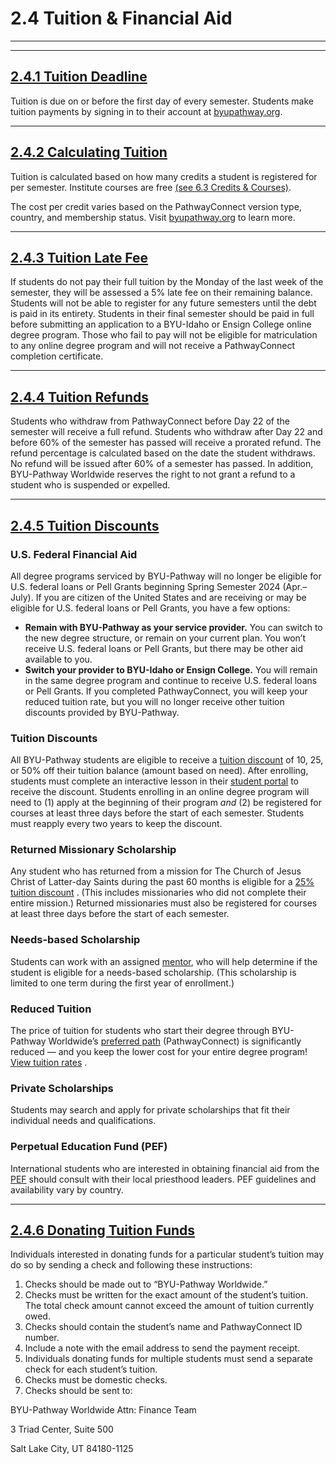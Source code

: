 
2\.4 Tuition \& Financial Aid
=============================




---









---




[2\.4\.1 Tuition Deadline](#2-4-1-tuition-deadline)
---------------------------------------------------




Tuition is due on or before the first day of every semester. Students make tuition payments by signing in to their account at [byupathway.org](https://byupathway.org/).








---




[2\.4\.2 Calculating Tuition](#2-4-2-calculating-tuition)
---------------------------------------------------------




Tuition is calculated based on how many credits a student is registered for per semester. Institute courses are free [(see 6\.3 Credits \& Courses)](https://www.byupathway.edu/policies/handbook/6-3-credits-courses-ed).



The cost per credit varies based on the PathwayConnect version type, country, and membership status. Visit [byupathway.org](https://byupathway.org/) to learn more.








---




[2\.4\.3 Tuition Late Fee](#2-4-3-tuition-late-fee)
---------------------------------------------------




If students do not pay their full tuition by the Monday of the last week of the semester, they will be assessed a 5% late fee on their remaining balance. Students will not be able to register for any future semesters until the debt is paid in its entirety. Students in their final semester should be paid in full before submitting an application to a BYU\-Idaho or Ensign College online degree program. Those who fail to pay will not be eligible for matriculation to any online degree program and will not receive a PathwayConnect completion certificate.








---




[2\.4\.4 Tuition Refunds](#2-4-4-tuition-refunds)
-------------------------------------------------




Students who withdraw from PathwayConnect before Day 22 of the semester will receive a full refund. Students who withdraw after Day 22 and before 60% of the semester has passed will receive a prorated refund. The refund percentage is calculated based on the date the student withdraws. No refund will be issued after 60% of a semester has passed. In addition, BYU\-Pathway Worldwide reserves the right to not grant a refund to a student who is suspended or expelled.








---




[2\.4\.5 Tuition Discounts](#2-4-5-tuition-discounts)
-----------------------------------------------------




### U.S. Federal Financial Aid

All degree programs serviced by BYU\-Pathway will no longer be eligible for U.S. federal loans or Pell Grants beginning Spring Semester 2024 (Apr.–July). If you are citizen of the United States and are receiving or may be eligible for U.S. federal loans or Pell Grants, you have a few options:
  




* **Remain with BYU\-Pathway as your service provider.** You can switch to the new degree structure, or remain on your current plan. You won’t receive U.S. federal loans or Pell Grants, but there may be other aid available to you.
* **Switch your provider to BYU\-Idaho or Ensign College.** You will remain in the same degree program and continue to receive U.S. federal loans or Pell Grants. If you completed PathwayConnect, you will keep your reduced tuition rate, but you will no longer receive other tuition discounts provided by BYU\-Pathway.


### Tuition Discounts


All BYU\-Pathway students are eligible to receive a [tuition discount](https://www.byupathway.org/hjg-scholarship) of 10, 25, or 50% off their tuition balance (amount based on need). After enrolling, students must complete an interactive lesson in their [student portal](https://path.byupathway.org/portal/home/hjgscholarship) to receive the discount. Students enrolling in an online degree program will need to (1\) apply at the beginning of their program *and* (2\) be registered for courses at least three days before the start of each semester. Students must reapply every two years to keep the discount.



### Returned Missionary Scholarship


Any student who has returned from a mission for The Church of Jesus Christ of Latter\-day Saints during the past 60 months is eligible for a [25% tuition discount](https://www.byupathway.org/scholarship25) . (This includes missionaries who did not complete their entire mission.) Returned missionaries must also be registered for courses at least three days before the start of each semester.



### Needs\-based Scholarship


Students can work with an assigned [mentor](https://www.byupathway.edu/mentors), who will help determine if the student is eligible for a needs\-based scholarship. (This scholarship is limited to one term during the first year of enrollment.)



### Reduced Tuition


The price of tuition for students who start their degree through BYU\-Pathway Worldwide’s [preferred path](https://www.byupathway.edu/admissions/application-process#preferred-path) (PathwayConnect) is significantly reduced — and you keep the lower cost for your entire degree program! [View tuition rates](https://www.byupathway.edu/tuition) .



### Private Scholarships


Students may search and apply for private scholarships that fit their individual needs and qualifications.



### Perpetual Education Fund (PEF)


International students who are interested in obtaining financial aid from the [PEF](https://www.churchofjesuschrist.org/self-reliance/pef-perpetual-education-fund) should consult with their local priesthood leaders. PEF guidelines and availability vary by country.








---




[2\.4\.6 Donating Tuition Funds](#2-4-6-donating-tuition-funds)
---------------------------------------------------------------




Individuals interested in donating funds for a particular student’s tuition may do so by sending a check and following these instructions:
  



1. Checks should be made out to “BYU\-Pathway Worldwide.”
2. Checks must be written for the exact amount of the student’s tuition. The total check amount cannot exceed the amount of tuition currently owed.
3. Checks should contain the student’s name and PathwayConnect ID number.
4. Include a note with the email address to send the payment receipt.
5. Individuals donating funds for multiple students must send a separate check for each student’s tuition.
6. Checks must be domestic checks.
7. Checks should be sent to:

BYU\-Pathway Worldwide
Attn: Finance Team
  
3 Triad Center, Suite 500
  
Salt Lake City, UT 84180\-1125







